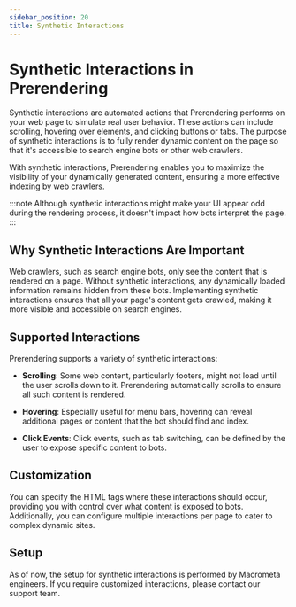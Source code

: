 ```yaml
---
sidebar_position: 20
title: Synthetic Interactions
---
```


# Synthetic Interactions in Prerendering

Synthetic interactions are automated actions that Prerendering performs on your web page to simulate real user behavior. These actions can include scrolling, hovering over elements, and clicking buttons or tabs. The purpose of synthetic interactions is to fully render dynamic content on the page so that it's accessible to search engine bots or other web crawlers.

With synthetic interactions, Prerendering enables you to maximize the visibility of your dynamically generated content, ensuring a more effective indexing by web crawlers.

:::note
Although synthetic interactions might make your UI appear odd during the rendering process, it doesn't impact how bots interpret the page.
:::

## Why Synthetic Interactions Are Important

Web crawlers, such as search engine bots, only see the content that is rendered on a page. Without synthetic interactions, any dynamically loaded information remains hidden from these bots. Implementing synthetic interactions ensures that all your page's content gets crawled, making it more visible and accessible on search engines.

## Supported Interactions

Prerendering supports a variety of synthetic interactions:

- **Scrolling**: Some web content, particularly footers, might not load until the user scrolls down to it. Prerendering automatically scrolls to ensure all such content is rendered.
  
- **Hovering**: Especially useful for menu bars, hovering can reveal additional pages or content that the bot should find and index.
  
- **Click Events**: Click events, such as tab switching, can be defined by the user to expose specific content to bots.

## Customization

You can specify the HTML tags where these interactions should occur, providing you with control over what content is exposed to bots. Additionally, you can configure multiple interactions per page to cater to complex dynamic sites.

## Setup

As of now, the setup for synthetic interactions is performed by Macrometa engineers. If you require customized interactions, please contact our support team.
